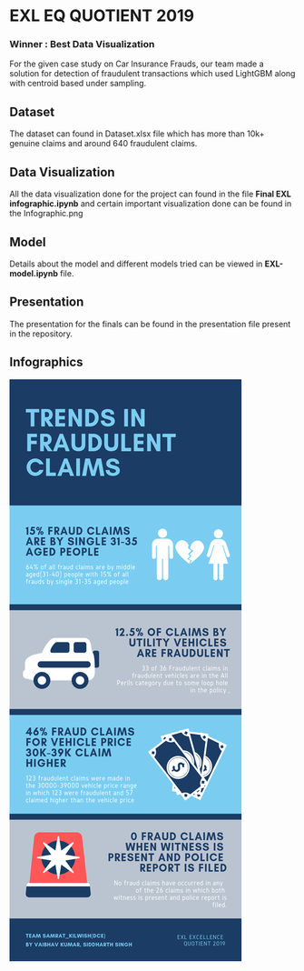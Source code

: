 # EXL EQ QUOTIENT 2019

### **Winner : Best Data Visualization** 

For the given case study on Car Insurance Frauds, our team made a solution for detection of fraudulent transactions which used LightGBM along with centroid based under sampling.

## Dataset

The dataset can found in Dataset.xlsx file which has more than 10k+ genuine claims and around 640 fraudulent claims.

## Data Visualization

All the data visualization done for the project can found in the file **Final EXL infographic.ipynb** and certain important visualization done can be found in the Infographic.png

## Model

Details about the model and different models tried can be viewed in **EXL-model.ipynb** file.

## Presentation

The presentation for the finals can be found in the presentation file present in the repository.

## Infographics
![alt text](https://github.com/Siddharth-Singhs/EXL/blob/master/Infographic.png)
